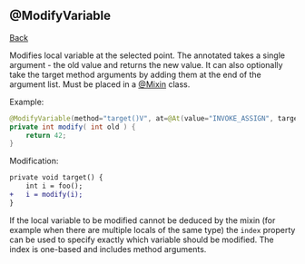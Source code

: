 ## @ModifyVariable
[Back](mixins.md)

Modifies local variable at the selected point. The annotated takes a single argument - the old value and returns the new value. It can also optionally take the target method arguments by adding them at the end of the argument list. Must be placed in a [@Mixin](mixin.md) class.

Example:
```java
@ModifyVariable(method="target()V", at=@At(value="INVOKE_ASSIGN", target="Lnet/example/Example;foo()I"))
private int modify( int old ) {
	return 42;
}
```

Modification:
```patch
private void target() {
	int i = foo();
+	i = modify(i);
}
```

If the local variable to be modified cannot be deduced by the mixin (for example when there are multiple locals of the same type) the `index` property can be used to specify exactly which variable should be modified. The index is one-based and includes method arguments.

